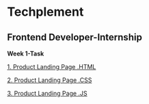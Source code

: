 # Techplement

## Frontend Developer-Internship

**Week 1-Task**

[1. Product Landing Page .HTML](https://github.com/karthikeyan-2005/Bharat-Internship/blob/main/Programs/House%20Prediction%20Program.ipynb)

[2. Product Landing Page .CSS](https://github.com/karthikeyan-2005/Techplement/blob/main/Week%201-Task/Transease.css)

[3. Product Landing Page .JS](https://github.com/karthikeyan-2005/Bharat-Internship/blob/main/Programs/Iris%20Program.ipynb)
